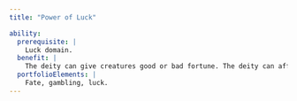 ```yaml
---
title: "Power of Luck"

ability:
  prerequisite: |
    Luck domain.
  benefit: |
    The deity can give creatures good or bad fortune. The deity can affect up to one creature per divine rank at once, but no more than that number each day. All must be within the deity's line of sight when first affected. Subjects receive a luck bonus of +1 per divine rank or a luck penalty of -1 per divine rank on attack rolls, saves, and checks for one day. Any creature that attacks the deity automatically suffers the luck penalty, and this does not count against the deity's daily uses of this ability.
  portfolioElements: |
    Fate, gambling, luck.
---
```

